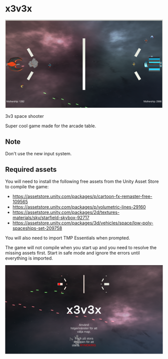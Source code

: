 # x3v3x

![Gameplay image](images/screenshot.png)

3v3 space shooter

Super cool game made for the arcade table.

## Note

Don't use the new input system.

## Required assets

You will need to install the following free assets from the Unity Asset Store to compile the game:

- https://assetstore.unity.com/packages/p/cartoon-fx-remaster-free-109565
- https://assetstore.unity.com/packages/p/volumetric-lines-29160
- https://assetstore.unity.com/packages/2d/textures-materials/sky/starfield-skybox-92717
- https://assetstore.unity.com/packages/3d/vehicles/space/low-poly-spaceships-set-209758

You will also need to import TMP Essentials when prompted.


The game will not compile when you start up and you need to resolve the missing assets first. Start in safe mode and ignore the errors until everything is imported.


![Menu image](images/screenshot2.png)